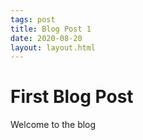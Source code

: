 ```yaml
---
tags: post
title: Blog Post 1
date: 2020-08-20
layout: layout.html
---
```


# First Blog Post
Welcome to the blog